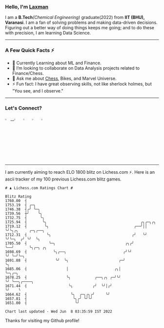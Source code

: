   ### Hello, I'm [Laxman](https://laxman-lakhan.github.io)

I am a **B.Tech**_(Chemical Engineering)_ graduate(2022) from **IIT (BHU), Varanasi**. I am a fan of solving problems and making data-driven decisions. Figuring out a better way of doing things keeps me going; and to do these with precision, I am learning Data Science. 

---

### A Few Quick Facts ⚡️

- 🧐 Currently Learning about ML and Finance.
- 👯 I’m looking to collaborate on Data Analysis projects related to Finance/Chess.
- 💬 Ask me about [Chess](https://lichess.org/@/YourKingIsInDanger), Bikes, and Marvel Universe.
- ⚡️ Fun fact: I have great observing skills, not like sherlock holmes, but "You see, and I observe."

---

### Let's Connect?

<a href="mailto:laxmansingh.lakhan@gmail.com"> <img src="https://img.icons8.com/fluent/48/000000/gmail.png" width="3.5%"/> &nbsp;
[<img src="https://img.icons8.com/color/48/000000/linkedin.png" width="3.5%"/>](https://www.linkedin.com/in/laxman-lakhan/)  &nbsp;
[<img src="https://img.icons8.com/fluent/48/000000/facebook-new.png" width="3.5%"/>](https://www.facebook.com/s.laxmanlakhan/)  &nbsp;
[<img src="https://img.icons8.com/fluent/48/000000/instagram-new.png" width="3.5%"/>](https://www.instagram.com/laxman.lakhan/)  &nbsp;
[<img src="https://img.icons8.com/color/48/000000/twitter.png" width="3.5%"/>](https://twitter.com/laxman__lakhan)  &nbsp;

 ---
  
I am currently aiming to reach ELO 1800 blitz on Lichess.com ⚡. Here is an ascii tracker of my 100 previous Lichess.com blitz games.

  ```
  # ♟︎ Lichess.com Ratings Chart #
  
  Blitz Rating
 1760.00  ┤
 1753.19  ┤ ╭─╮
 1746.38  ┤╭╯ ╰─╮
 1739.56  ┼╯    ╰╮
 1732.75  ┤      ╰╮
 1725.94  ┤       ╰╮                                           ╭╮╭─╮╭╮
 1719.12  ┤        ╰╮                                       ╭──╯││ ╰╯╰╮╭╮     ╭─╮╭──╮
 1712.31  ┤         ╰╮                                     ╭╯   ╰╯    ╰╯╰─╮  ╭╯ ╰╯  ╰╮
 1705.50  ┤          ╰─╮                                ╭╮╭╯              ╰──╯       ╰╮╭─╮ ╭╮
 1698.69  ┤            ╰╮╭──╮                          ╭╯╰╯                           ╰╯ ╰─╯╰─╮
 1691.88  ┤             ╰╯  ╰╮                       ╭─╯                                      ╰╮
 1685.06  ┤                  │                     ╭╮│                                         ╰─╮╭─╮
 1678.25  ┤                  ╰╮           ╭──╮╭╮ ╭─╯╰╯                                           ╰╯ ╰──╮╭────╮
 1671.44  ┤                   ╰╮         ╭╯  ╰╯│╭╯                                                     ╰╯    ╰
 1664.62  ┤                    ╰╮  ╭─╮╭╮╭╯     ╰╯
 1657.81  ┤                     ╰╮╭╯ ╰╯╰╯
 1651.00  ┤                      ╰╯

Chart last updated - Wed Jun  8 03:35:59 IST 2022  
  ```
  
  
Thanks for visiting my Github profile!
